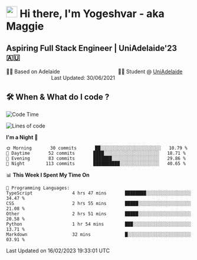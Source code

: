 <h1><img src="https://emojis.slackmojis.com/emojis/images/1531849430/4246/blob-sunglasses.gif?1531849430" width="30"/> Hi there, I'm Yogeshvar - aka Maggie</h1>

## Aspiring Full Stack Engineer | UniAdelaide'23 🇦🇺  
🏂🏻  Based on Adelaide &nbsp;&nbsp;&nbsp;&nbsp;&nbsp;&nbsp;&nbsp;&nbsp;&nbsp;&nbsp;&nbsp;&nbsp;&nbsp;&nbsp;&nbsp;&nbsp;&nbsp;&nbsp;&nbsp;&nbsp;&nbsp;&nbsp;&nbsp;&nbsp;&nbsp;&nbsp;&nbsp;&nbsp;&nbsp;&nbsp;&nbsp;&nbsp;&nbsp;&nbsp;&nbsp;&nbsp;&nbsp;&nbsp;&nbsp;👨‍💻 Student @ [UniAdelaide](https://www.adelaide.edu.au)   &nbsp;&nbsp;&nbsp;&nbsp;&nbsp;&nbsp;&nbsp;&nbsp;&nbsp;&nbsp;&nbsp;&nbsp;&nbsp;&nbsp;&nbsp;&nbsp;&nbsp;&nbsp;&nbsp;&nbsp;&nbsp;&nbsp;&nbsp;&nbsp;&nbsp;&nbsp;&nbsp;&nbsp;&nbsp;&nbsp;&nbsp;Last Updated: 30/06/2021

## 🛠 When & What do I code ?  

<!--START_SECTION:waka-->
![Code Time](http://img.shields.io/badge/Code%20Time-1%2C938%20hrs%2023%20mins-blue)

![Lines of code](https://img.shields.io/badge/From%20Hello%20World%20I%27ve%20Written-2%20Million%20lines%20of%20code-blue)

**I'm a Night 🦉** 

```text
🌞 Morning       30 commits       ██░░░░░░░░░░░░░░░░░░░░░░░   10.79 % 
🌆 Daytime       52 commits       ████░░░░░░░░░░░░░░░░░░░░░   18.71 % 
🌃 Evening       83 commits       ███████░░░░░░░░░░░░░░░░░░   29.86 % 
🌙 Night        113 commits       ██████████░░░░░░░░░░░░░░░   40.65 % 

```


📊 **This Week I Spent My Time On** 

```text
💬 Programming Languages: 
TypeScript               4 hrs 47 mins       ████████░░░░░░░░░░░░░░░░░   34.47 % 
CSS                      2 hrs 55 mins       █████░░░░░░░░░░░░░░░░░░░░   21.08 % 
Other                    2 hrs 51 mins       █████░░░░░░░░░░░░░░░░░░░░   20.58 % 
Python                   1 hr 54 mins        ███░░░░░░░░░░░░░░░░░░░░░░   13.71 % 
Markdown                 32 mins             █░░░░░░░░░░░░░░░░░░░░░░░░   03.91 % 

```


 Last Updated on 16/02/2023 19:33:01 UTC
<!--END_SECTION:waka-->
